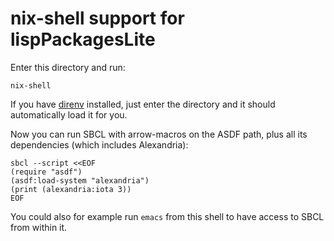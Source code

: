 # nix-shell support for lispPackagesLite

Enter this directory and run:

```
nix-shell
```

If you have [direnv](https://direnv.net/) installed, just enter the directory
and it should automatically load it for you.

Now you can run SBCL with arrow-macros on the ASDF path, plus all its dependencies (which includes Alexandria):

```
sbcl --script <<EOF
(require "asdf")
(asdf:load-system "alexandria")
(print (alexandria:iota 3))
EOF
```

You could also for example run `emacs` from this shell to have access to SBCL from within it.
